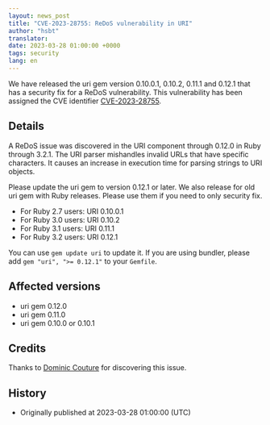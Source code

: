 ```yaml
---
layout: news_post
title: "CVE-2023-28755: ReDoS vulnerability in URI"
author: "hsbt"
translator:
date: 2023-03-28 01:00:00 +0000
tags: security
lang: en
---
```


We have released the uri gem version 0.10.0.1, 0.10.2, 0.11.1 and 0.12.1 that has a security fix for a ReDoS vulnerability.
This vulnerability has been assigned the CVE identifier [CVE-2023-28755](https://nvd.nist.gov/vuln/detail/CVE-2023-28755).

## Details

A ReDoS issue was discovered in the URI component through 0.12.0 in Ruby through 3.2.1. The URI parser mishandles invalid URLs that have specific characters. It causes an increase in execution time for parsing strings to URI objects.

Please update the uri gem to version 0.12.1 or later. We also release for old uri gem with Ruby releases. Please use them if you need to only security fix.

* For Ruby 2.7 users: URI 0.10.0.1
* For Ruby 3.0 users: URI 0.10.2
* For Ruby 3.1 users: URI 0.11.1
* For Ruby 3.2 users: URI 0.12.1

You can use `gem update uri` to update it. If you are using bundler, please add `gem "uri", ">= 0.12.1"` to your `Gemfile`.

## Affected versions

* uri gem 0.12.0
* uri gem 0.11.0
* uri gem 0.10.0 or 0.10.1

## Credits

Thanks to [Dominic Couture](https://hackerone.com/dee-see?type=user) for discovering this issue.

## History

* Originally published at 2023-03-28 01:00:00 (UTC)
